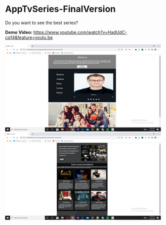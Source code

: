 # AppTvSeries-FinalVersion
Do you want to see the best series?

**Demo Video:**
https://www.youtube.com/watch?v=HadUdC-cq14&feature=youtu.be

![Image of App](https://github.com/Hodosi/AppTvSeries-FinalVersion/blob/master/readmeResources/2020-09-16%20(1).png)
![Image of App](https://github.com/Hodosi/AppTvSeries-FinalVersion/blob/master/readmeResources/2020-09-16.png)

